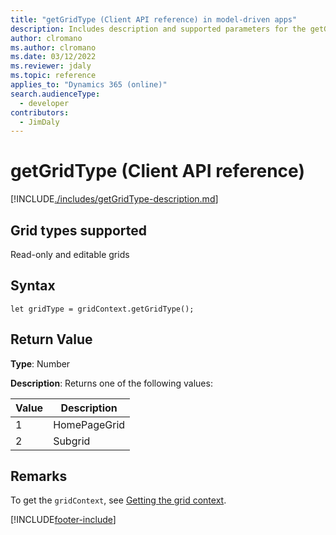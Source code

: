 ```yaml
---
title: "getGridType (Client API reference) in model-driven apps"
description: Includes description and supported parameters for the getGridType method.
author: clromano
ms.author: clromano
ms.date: 03/12/2022
ms.reviewer: jdaly
ms.topic: reference
applies_to: "Dynamics 365 (online)"
search.audienceType:
  - developer
contributors:
  - JimDaly
---
```


# getGridType (Client API reference)

[!INCLUDE[./includes/getGridType-description.md](./includes/getGridType-description.md)]

## Grid types supported

Read-only and editable grids

## Syntax

`let gridType = gridContext.getGridType();`

## Return Value

**Type**: Number

**Description**: Returns one of the following values:

| Value | Description  |
| ----- | ------------ |
| 1     | HomePageGrid |
| 2     | Subgrid      |

## Remarks

To get the `gridContext`, see [Getting the grid context](../../grids.md#bkmk_gridcontext).

[!INCLUDE[footer-include](../../../../../../includes/footer-banner.md)]
